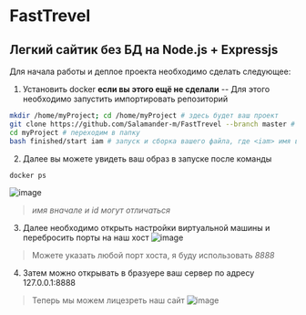 # FastTrevel
Легкий сайтик без БД на Node.js + Expressjs
-
Для начала работы и деплое проекта необходимо сделать следующее:
1. Установить docker **если вы этого ещё не сделали**
-- Для этого необходимо запустить импортировать репозиторий
```sh
mkdir /home/myProject; cd /home/myProject # здесь будет ваш проект
git clone https://github.com/Salamander-m/FastTrevel --branch master # команда импорта
cd myProject # переходим в папку
bash finished/start iam # запуск и сборка вашего файла, где <iam> имя вашего проекта *можете не менять*
```
2. Далее вы можете увидеть ваш образ в запуске после команды
```sh
docker ps
```
![image](https://user-images.githubusercontent.com/74792658/230726023-533752ca-2660-42a2-aba6-1756ceb6067d.png)
> *имя вначале и id могут отличаться*
3. Далее необходимо открыть настройки виртуальной машины и перебросить порты на наш хост
![image](https://user-images.githubusercontent.com/74792658/230726285-41e92812-542e-40a7-a1f3-3551b8da3d5b.png)
> Можете указать любой порт хоста, я буду использовать *8888*
4. Затем можно открывать в бразуере ваш сервер по адресу 127.0.0.1:8888
> Теперь мы можем лицезреть наш сайт
![image](https://user-images.githubusercontent.com/74792658/230726374-170fb2e9-1bc3-4941-9a45-d62a37c7967c.png)
